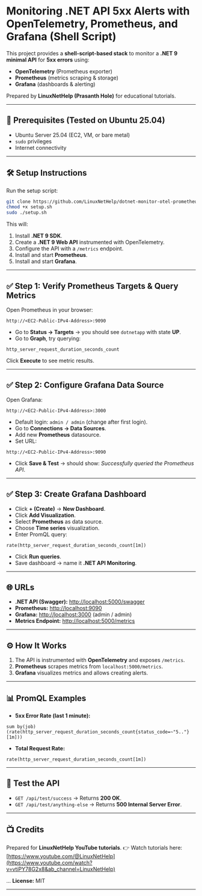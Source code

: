 # Monitoring .NET API 5xx Alerts with OpenTelemetry, Prometheus, and Grafana (Shell Script)

This project provides a **shell-script-based stack** to monitor a **.NET 9 minimal API** for **5xx errors** using:

* **OpenTelemetry** (Prometheus exporter)
* **Prometheus** (metrics scraping & storage)
* **Grafana** (dashboards & alerting)

Prepared by **LinuxNetHelp (Prasanth Hole)** for educational tutorials.

---

## 🚀 Prerequisites (Tested on Ubuntu 25.04)

* Ubuntu Server 25.04 (EC2, VM, or bare metal)
* `sudo` privileges
* Internet connectivity

---

## 🛠️ Setup Instructions

Run the setup script:

```bash
git clone https://github.com/LinuxNetHelp/dotnet-monitor-otel-prometheus-grafana-setup.git
chmod +x setup.sh
sudo ./setup.sh
```

This will:

1. Install **.NET 9 SDK**.
2. Create a **.NET 9 Web API** instrumented with OpenTelemetry.
3. Configure the API with a `/metrics` endpoint.
4. Install and start **Prometheus**.
5. Install and start **Grafana**.

---

## ✅ Step 1: Verify Prometheus Targets & Query Metrics

Open Prometheus in your browser:

```
http://<EC2-Public-IPv4-Address>:9090
```

* Go to **Status → Targets** → you should see `dotnetapp` with state **UP**.
* Go to **Graph**, try querying:

```
http_server_request_duration_seconds_count
```

Click **Execute** to see metric results.

---

## ✅ Step 2: Configure Grafana Data Source

Open Grafana:

```
http://<EC2-Public-IPv4-Address>:3000
```

* Default login: `admin / admin` (change after first login).
* Go to **Connections → Data Sources**.
* Add new **Prometheus** datasource.
* Set URL:

```
http://<EC2-Public-IPv4-Address>:9090
```

* Click **Save & Test** → should show: *Successfully queried the Prometheus API*.

---

## ✅ Step 3: Create Grafana Dashboard

* Click **+ (Create)** → **New Dashboard**.
* Click **Add Visualization**.
* Select **Prometheus** as data source.
* Choose **Time series** visualization.
* Enter PromQL query:

```promql
rate(http_server_request_duration_seconds_count[1m])
```

* Click **Run queries**.
* Save dashboard → name it **.NET API Monitoring**.

---

## 🌐 URLs

* **.NET API (Swagger):** [http://localhost:5000/swagger](http://localhost:5000/swagger)
* **Prometheus:** [http://localhost:9090](http://localhost:9090)
* **Grafana:** [http://localhost:3000](http://localhost:3000) (admin / admin)
* **Metrics Endpoint:** [http://localhost:5000/metrics](http://localhost:5000/metrics)

---

## ⚙️ How It Works

1. The API is instrumented with **OpenTelemetry** and exposes `/metrics`.
2. **Prometheus** scrapes metrics from `localhost:5000/metrics`.
3. **Grafana** visualizes metrics and allows creating alerts.

---

## 📊 PromQL Examples

* **5xx Error Rate (last 1 minute):**

```promql
sum by(job) (rate(http_server_request_duration_seconds_count{status_code=~"5.."}[1m]))
```

* **Total Request Rate:**

```promql
rate(http_server_request_duration_seconds_count[1m])
```

---

## 🧪 Test the API

* `GET /api/test/success` → Returns **200 OK**.
* `GET /api/test/anything-else` → Returns **500 Internal Server Error**.

---

## 📺 Credits

Prepared for **LinuxNetHelp YouTube tutorials**.
👉 Watch tutorials here: [https://www.youtube.com/@LinuxNetHelp](https://www.youtube.com/watch?v=vtiPY78G2x8&ab_channel=LinuxNetHelp)

...
**License:** MIT

---
